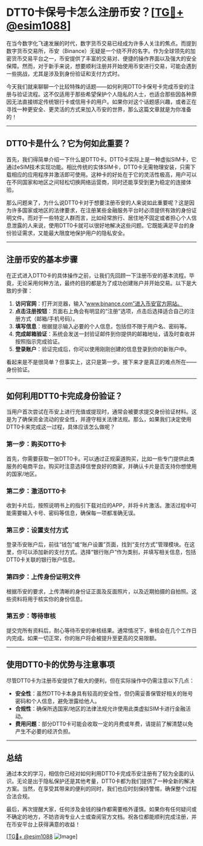 # DTT0卡保号卡怎么注册币安？[[TG💪+ @esim1088](https://t.me/s/esim1088)]

在当今数字化飞速发展的时代，数字货币交易已经成为许多人关注的焦点。而提到数字货币交易所，币安（Binance）无疑是一个绕不开的名字。作为全球领先的加密货币交易平台之一，币安提供了丰富的交易对、便捷的操作界面以及强大的安全保障。然而，对于新手来说，想要顺利注册并开始使用币安进行交易，可能会遇到一些挑战，尤其是涉及到身份验证和支付方式时。

今天我们就来聊聊一个比较特殊的话题——如何利用DTT0卡保号卡完成币安的注册与验证流程。这不仅适用于那些希望保护个人隐私的人士，也适合那些因各种原因无法直接绑定传统银行卡或信用卡的用户。如果你对这个话题感兴趣，或者正在寻找一种更安全、更灵活的方式来加入币安的世界，那么这篇文章就是为你准备的！

---

## DTT0卡是什么？它为何如此重要？

首先，我们得简单介绍一下什么是DTT0卡。DTT0卡实际上是一种虚拟SIM卡，它通过eSIM技术实现功能。相比传统的实体SIM卡，DTT0卡无需物理安装，只需下载相应的应用程序并激活即可使用。这种卡的好处在于它的灵活性极高，用户可以在不同国家和地区之间轻松切换网络运营商，同时还能享受到更为稳定的连接体验。

那么问题来了，为什么说DTT0卡对于想要注册币安的人来说如此重要呢？这是因为许多国家或地区的法律要求，在注册某些金融服务平台时必须提供有效的身份证明文件。而对于一些特定人群而言，比如经常旅行、居住地不固定或者担心个人信息泄露的人来说，使用DTT0卡就可以很好地解决这些问题。它既能满足平台的身份验证需求，又能最大限度地保护用户的隐私安全。

---

## 注册币安的基本步骤

在正式进入DTT0卡的具体操作之前，让我们先回顾一下注册币安的基本流程。毕竟，无论采用何种方法，最终的目的都是为了成功创建账户并开始交易。以下是大致的步骤：

1. **访问官网**：打开浏览器，输入“www.binance.com”进入币安官方网站。
2. **点击注册按钮**：页面右上角会有明显的“注册”选项，点击后选择适合自己的注册方式（邮箱/手机号码）。
3. **填写信息**：根据提示输入必要的个人信息，包括但不限于用户名、密码等。
4. **完成邮箱验证**：系统会发送一封验证邮件到你提供的邮箱地址，请及时查收并按照指示完成验证。
5. **登录账户**：验证完成后，你可以使用刚刚创建的信息登录到你的新账户中。

看起来是不是很简单？但事实上，这只是第一步。接下来才是真正的难点所在——身份验证。

---

## 如何利用DTT0卡完成身份验证？

当用户首次尝试在币安上进行充值或提现时，通常会被要求提交身份验证材料。这是为了确保资金流动的安全性，并遵守相关法律法规。那么，如果我们决定使用DTT0卡来完成这一过程，具体应该怎么做呢？

### 第一步：购买DTT0卡

首先，你需要获取一张DTT0卡。可以通过正规渠道购买，比如一些专门提供此类服务的电商平台。购买时注意选择信誉良好的商家，并确认卡片是否支持你想使用的国家/地区。

### 第二步：激活DTT0卡

收到卡片后，按照说明书上的指引下载对应的APP，并将卡片激活。激活过程中可能需要输入卡号、密码等信息，确保每一项都准确无误。

### 第三步：设置支付方式

登录币安账户后，前往“钱包”或“账户设置”页面，找到“支付方式”管理模块。在这里，你可以添加新的支付方式。选择“银行账户”作为类别，并填写相关信息，包括DTT0卡关联的银行账户信息。

### 第四步：上传身份证明文件

根据币安的要求，上传清晰的身份证正面及反面照片，以及近期拍摄的自拍照。这些资料将用于核实你的身份信息。

### 第五步：等待审核

提交完所有资料后，耐心等待币安的审核结果。通常情况下，审核会在几个工作日内完成。如果一切正常，你的账户将会被提升至更高的交易限额。

---

## 使用DTT0卡的优势与注意事项

尽管DTT0卡为注册币安提供了极大的便利，但在实际操作中仍需注意以下几点：

- **安全性**：虽然DTT0卡本身具有较高的安全性，但仍需妥善保管好相关的账号密码和个人信息，避免泄露给他人。
- **合规性**：确保所选国家/地区的法律法规允许使用此类虚拟SIM卡进行金融活动。
- **费用问题**：部分DTT0卡可能会收取一定的月费或年费，请提前了解清楚以免产生不必要的经济负担。

---

## 总结

通过本文的学习，相信你已经对如何利用DTT0卡完成币安注册有了较为全面的认识。无论是出于隐私保护还是其他考量，DTT0卡都为我们提供了一种全新的解决方案。当然，在享受其带来的便利的同时，我们也应时刻保持警惕，确保整个过程合法合规。

最后，再次提醒大家，任何涉及金钱的操作都需要格外谨慎。如果你有任何疑问或不确定的地方，不妨咨询专业人士或查阅官方文档。祝各位都能顺利完成注册，并在币安平台上获得满意的收益！

[[TG💪+ @esim1088](https://t.me/s/esim1088) ![Image](https://i.postimg.cc/4NQfJmqS/Snipaste-2025-05-13-00-14-12.png)]